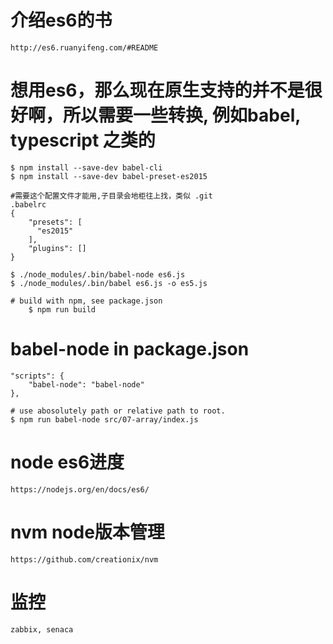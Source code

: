 
# 介绍es6的书
	http://es6.ruanyifeng.com/#README

# 想用es6，那么现在原生支持的并不是很好啊，所以需要一些转换, 例如babel, typescript 之类的
	$ npm install --save-dev babel-cli
	$ npm install --save-dev babel-preset-es2015

	#需要这个配置文件才能用,子目录会地柜往上找，类似 .git
	.babelrc
	{
	    "presets": [
	      "es2015"
	    ],
	    "plugins": []
	}

	$ ./node_modules/.bin/babel-node es6.js
	$ ./node_modules/.bin/babel es6.js -o es5.js

	# build with npm, see package.json
		$ npm run build

# babel-node in package.json
	"scripts": {
	    "babel-node": "babel-node"
	},

	# use abosolutely path or relative path to root.
	$ npm run babel-node src/07-array/index.js


# node es6进度
	https://nodejs.org/en/docs/es6/

# nvm node版本管理
	https://github.com/creationix/nvm

# 监控
    zabbix, senaca